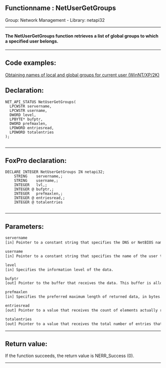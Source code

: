 <link rel="stylesheet" type="text/css" href="../../css/win32api.css">  
<link rel="stylesheet" href="https://cdnjs.cloudflare.com/ajax/libs/font-awesome/4.7.0/css/font-awesome.min.css">

## Functionname : NetUserGetGroups
Group: Network Management - Library: netapi32    
***  


#### The NetUserGetGroups function retrieves a list of global groups to which a specified user belongs.
***  


## Code examples:
[Obtaining names of local and global groups for current user (WinNT/XP/2K)](../../samples/sample_431.md)  

## Declaration:
```foxpro  
NET_API_STATUS NetUserGetGroups(
  LPCWSTR servername,
  LPCWSTR username,
  DWORD level,
  LPBYTE* bufptr,
  DWORD prefmaxlen,
  LPDWORD entriesread,
  LPDWORD totalentries
);
  
```  
***  


## FoxPro declaration:
```foxpro  
DECLARE INTEGER NetUserGetGroups IN netapi32;
	STRING    servername,;
	STRING    username,;
	INTEGER   lvl,;
	INTEGER @ bufptr,;
	INTEGER   prefmaxlen,;
	INTEGER @ entriesread,;
	INTEGER @ totalentries
  
```  
***  


## Parameters:
```txt  
servername
[in] Pointer to a constant string that specifies the DNS or NetBIOS name of the remote server on which the function is to execute.

username
[in] Pointer to a constant string that specifies the name of the user to search for in each group account.

level
[in] Specifies the information level of the data.

bufptr
[out] Pointer to the buffer that receives the data. This buffer is allocated by the system and must be freed using the NetApiBufferFree function.

prefmaxlen
[in] Specifies the preferred maximum length of returned data, in bytes.

entriesread
[out] Pointer to a value that receives the count of elements actually retrieved.

totalentries
[out] Pointer to a value that receives the total number of entries that could have been retrieved.  
```  
***  


## Return value:
If the function succeeds, the return value is NERR_Success (0).  
***  

